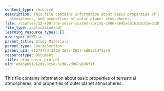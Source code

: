 ```yaml
---
content_type: resource
description: This file contains information about basic properties of terrestrial
  atmospheres, and properties of outer planet atmospheres.
file: /courses/12-400-the-solar-system-spring-2006/a845a69162da3c5e61d82d9079806f1f_atmo_basic_pro.pdf
file_type: application/pdf
learning_resource_types: []
ocw_type: OCWFile
parent_title: Study Materials
parent_type: CourseSection
parent_uid: e1274f7d-3220-2d73-2637-ed83d1471579
resourcetype: Document
title: atmo_basic_pro.pdf
uid: a845a691-62da-3c5e-61d8-2d9079806f1f
---
```

This file contains information about basic properties of terrestrial atmospheres, and properties of outer planet atmospheres.


